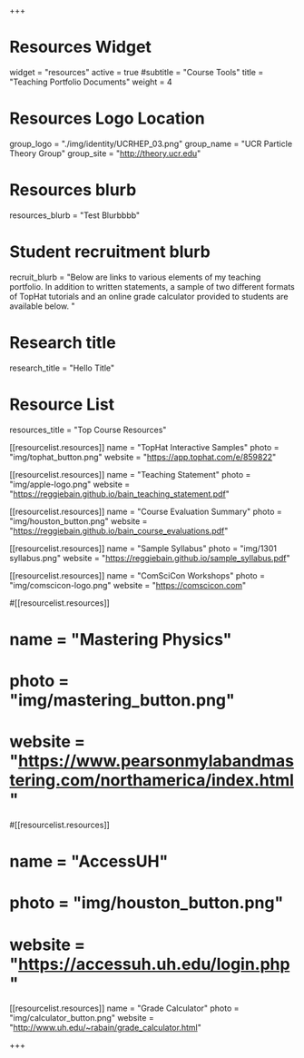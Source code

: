 +++
# Resources Widget
widget = "resources"
active = true
#subtitle = "Course Tools"
title = "Teaching Portfolio Documents"
weight = 4

# Resources Logo Location
group_logo = "./img/identity/UCRHEP_03.png"
group_name = "UCR Particle Theory Group"
group_site = "http://theory.ucr.edu"

# Resources blurb
resources_blurb = "Test Blurbbbb"

# Student recruitment blurb
recruit_blurb = "Below are links to various elements of my teaching portfolio. In addition to written statements,
a sample of two different formats of TopHat tutorials and an online grade calculator provided to students are available below. "

# Research title
research_title = "Hello Title"

# Resource List
resources_title = "Top Course Resources"

[[resourcelist.resources]]
  name = "TopHat Interactive Samples"
  photo = "img/tophat_button.png"
  website = "https://app.tophat.com/e/859822"

[[resourcelist.resources]]
    name = "Teaching Statement"
    photo = "img/apple-logo.png"
    website = "https://reggiebain.github.io/bain_teaching_statement.pdf"

[[resourcelist.resources]]
    name = "Course Evaluation Summary"
    photo = "img/houston_button.png"
    website = "https://reggiebain.github.io/bain_course_evaluations.pdf"

[[resourcelist.resources]]
    name = "Sample Syllabus"
    photo = "img/1301 syllabus.png"
    website = "https://reggiebain.github.io/sample_syllabus.pdf"

[[resourcelist.resources]]
    name = "ComSciCon Workshops"
    photo = "img/comscicon-logo.png"
    website = "https://comscicon.com"



#[[resourcelist.resources]]
#  name = "Mastering Physics"
#  photo = "img/mastering_button.png"
#  website = "https://www.pearsonmylabandmastering.com/northamerica/index.html"

#[[resourcelist.resources]]
#  name = "AccessUH"
#  photo = "img/houston_button.png"
#  website = "https://accessuh.uh.edu/login.php"

[[resourcelist.resources]]
  name = "Grade Calculator"
  photo = "img/calculator_button.png"
  website = "http://www.uh.edu/~rabain/grade_calculator.html"


+++
